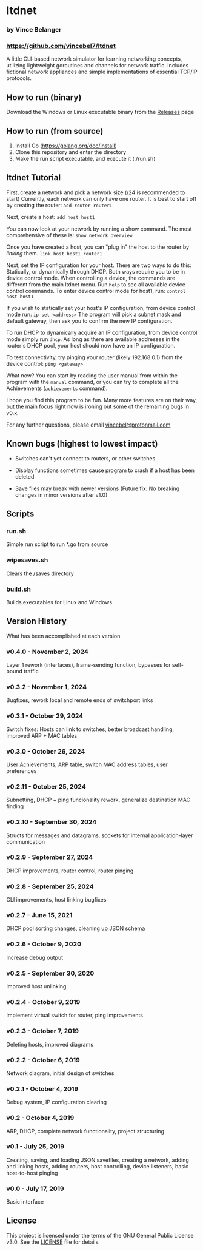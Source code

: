 # ltdnet
### by Vince Belanger
### https://github.com/vincebel7/ltdnet


A little CLI-based network simulator for learning networking concepts, utilizing lightweight goroutines and channels for network traffic.
Includes fictional network appliances and simple implementations of essential TCP/IP protocols.

## How to run (binary)
Download the Windows or Linux executable binary from the [Releases](https://github.com/vincebel7/ltdnet/releases) page

## How to run (from source)
1. Install Go (https://golang.org/doc/install)
2. Clone this repository and enter the directory
3. Make the run script executable, and execute it (./run.sh)

## ltdnet Tutorial
First, create a network and pick a network size (/24 is recommended to start)
Currently, each network can only have one router. It is best to start off by creating the router:
`add router router1`

Next, create a host:
`add host host1`

You can now look at your network by running a show command. The most comprehensive of these is:
`show network overview`

Once you have created a host, you can "plug in" the host to the router by *linking* them.
`link host host1 router1`

Next, set the IP configuration for your host. There are two ways to do this: Statically, or dynamically through DHCP. Both ways require you to be in device control mode.
When controlling a device, the commands are different from the main ltdnet menu. Run `help` to see all available device control commands.
To enter device control mode for host1, run:
`control host host1`

If you wish to statically set your host's IP configuration, from device control mode run:
`ip set <address>`
The program will pick a subnet mask and default gateway, then ask you to confirm the new IP configuration.

To run DHCP to dynamically acquire an IP configuration, from device control mode simply run `dhcp`. As long as there are available addresses in the router's DHCP pool, your host should now have an IP configuration.

To test connectivity, try pinging your router (likely 192.168.0.1) from the device control:
`ping <gateway>`

What now? You can start by reading the user manual from within the program with the `manual` command, or you can try to complete all the Achievements (`achievements` command).

I hope you find this program to be fun. Many more features are on their way, but the main focus right now is ironing out some of the remaining bugs in v0.x.

For any further questions, please email vincebel@protonmail.com


## Known bugs (highest to lowest impact)
- Switches can't yet connect to routers, or other switches

- Display functions sometimes cause program to crash if a host has been deleted

- Save files may break with newer versions (Future fix: No breaking changes in minor versions after v1.0)

## Scripts

### run.sh
Simple run script to run *.go from source

### wipesaves.sh
Clears the /saves directory

### build.sh
Builds executables for Linux and Windows

## Version History
What has been accomplished at each version

### v0.4.0 - November 2, 2024
Layer 1 rework (interfaces), frame-sending function, bypasses for self-bound traffic

### v0.3.2 - November 1, 2024
Bugfixes, rework local and remote ends of switchport links

### v0.3.1 - October 29, 2024
Switch fixes: Hosts can link to switches, better broadcast handling, improved ARP + MAC tables

### v0.3.0 - October 26, 2024
User Achievements, ARP table, switch MAC address tables, user preferences

### v0.2.11 - October 25, 2024
Subnetting, DHCP + ping funcionality rework, generalize destination MAC finding

### v0.2.10 - September 30, 2024
Structs for messages and datagrams, sockets for internal application-layer communication

### v0.2.9 - September 27, 2024
DHCP improvements, router control, router pinging

### v0.2.8 - September 25, 2024
CLI improvements, host linking bugfixes

### v0.2.7 - June 15, 2021
DHCP pool sorting changes, cleaning up JSON schema

### v0.2.6 - October 9, 2020
Increase debug output

### v0.2.5 - September 30, 2020
Improved host unlinking

### v0.2.4 - October 9, 2019
Implement virtual switch for router, ping improvements

### v0.2.3 - October 7, 2019
Deleting hosts, improved diagrams

### v0.2.2 - October 6, 2019
Network diagram, initial design of switches

### v0.2.1 - October 4, 2019
Debug system, IP configuration clearing

### v0.2 - October 4, 2019
ARP, DHCP, complete network functionality, project structuring

### v0.1 - July 25, 2019
Creating, saving, and loading JSON savefiles, creating a network, adding and linking hosts, adding routers, host controlling, device listeners, basic host-to-host pinging

### v0.0 - July 17, 2019
Basic interface

## License
This project is licensed under the terms of the GNU General Public License v3.0. See the [LICENSE](./LICENSE) file for details.